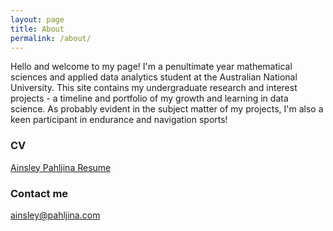 ```yaml
---
layout: page
title: About
permalink: /about/
---
```


Hello and welcome to my page! I'm a penultimate year mathematical sciences and applied data analytics student at the Australian National University. This site contains my undergraduate research and interest projects - a timeline and portfolio of my growth and learning in data science. As probably evident in the subject matter of my projects, I'm also a keen participant in endurance and navigation sports!

### CV

<a href="https://apahljina.github.io/pdf/Ainsley%20Pahljina%20CV.pdf" target="_blank">Ainsley Pahljina Resume</a>

### Contact me

[ainsley@pahljina.com](mailto:ainsley@pahljina.com)
